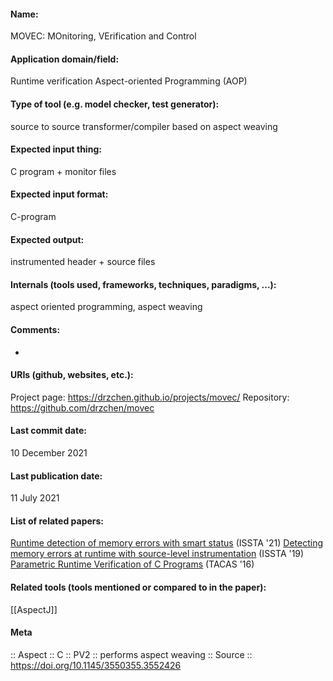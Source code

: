 #### Name:
MOVEC: MOnitoring, VErification and Control

#### Application domain/field:
Runtime verification
Aspect-oriented Programming (AOP)

#### Type of tool (e.g. model checker, test generator):
source to source transformer/compiler based on aspect weaving

#### Expected input thing:
C program + monitor files

#### Expected input format:
C-program

#### Expected output:
instrumented header + source files

#### Internals (tools used, frameworks, techniques, paradigms, ...):
aspect oriented programming, aspect weaving

#### Comments:
-

#### URIs (github, websites, etc.):
Project page: https://drzchen.github.io/projects/movec/
Repository: https://github.com/drzchen/movec

#### Last commit date:
10 December 2021

#### Last publication date:
11 July 2021

#### List of related papers:
[Runtime detection of memory errors with smart status](https://doi.org/10.1145/3460319.3464807) (ISSTA '21)
[Detecting memory errors at runtime with source-level instrumentation](https://doi.org/10.1145/3293882.3330581) (ISSTA '19)
[Parametric Runtime Verification of C Programs](https://doi.org/10.1007/978-3-662-49674-9_17) (TACAS '16)

#### Related tools (tools mentioned or compared to in the paper):
[[AspectJ]]

#### Meta
:: Aspect
:: C
:: PV2 :: performs aspect weaving
:: Source :: https://doi.org/10.1145/3550355.3552426
